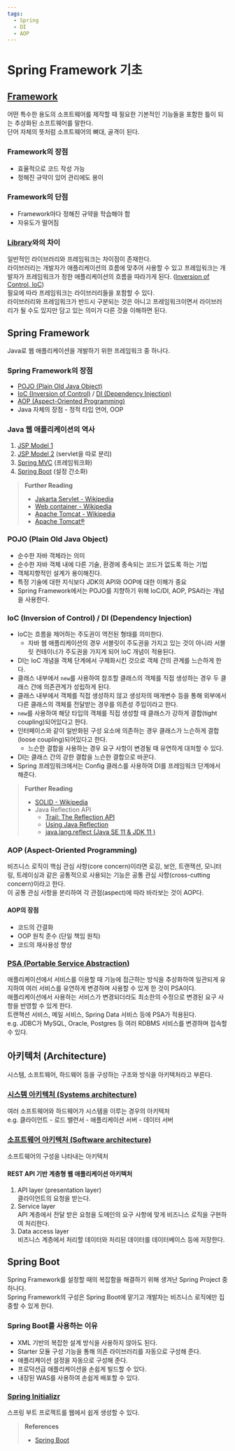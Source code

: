 ```yaml
---
tags:
  - Spring
  - DI
  - AOP
---
```

# Spring Framework 기초

## [Framework](https://en.wikipedia.org/wiki/Software_framework)

어떤 특수한 용도의 소프트웨어를 제작할 때 필요한 기본적인 기능들을 포함한 틀이 되는 추상화된 소프트웨어를 말한다.  
단어 자체의 뜻처럼 소프트웨어의 뼈대, 골격이 된다.

### Framework의 장점

- 효율적으로 코드 작성 가능
- 정해진 규약이 있어 관리에도 용이

### Framework의 단점

- Framework마다 정해진 규약을 학습해야 함
- 자유도가 떨어짐

### [Library](https://en.wikipedia.org/wiki/Library_(computing))와의 차이

일반적인 라이브러리와 프레임워크는 차이점이 존재한다.  
라이브러리는 개발자가 애플리케이션의 흐름에 맞추어 사용할 수 있고 프레임워크는 개발자가 프레임워크가 정한 애플리케이션의 흐름을 따라가게 된다. ([Inversion of Control, IoC](https://en.wikipedia.org/wiki/Inversion_of_control))  
필요에 따라 프레임워크는 라이브러리들을 포함할 수 있다.  
라이브러리와 프레임워크가 반드시 구분되는 것은 아니고 프레임워크이면서 라이브러리가 될 수도 있지만 담고 있는 의미가 다른 것을 이해하면 된다.

## Spring Framework

Java로 웹 애플리케이션을 개발하기 위한 프레임워크 중 하나다.

### Spring Framework의 장점

- [POJO (Plain Old Java Object)](https://en.wikipedia.org/wiki/Plain_old_Java_object)
- [IoC (Inversion of Control)](https://en.wikipedia.org/wiki/Inversion_of_control) / [DI (Dependency Injection)](https://en.wikipedia.org/wiki/Dependency_injection)
- [AOP (Aspect-Oriented Programming)](https://en.wikipedia.org/wiki/Agent-oriented_programming)
- Java 자체의 장점 - 정적 타입 언어, OOP

### Java 웹 애플리케이션의 역사

1. [JSP Model 1](https://en.wikipedia.org/wiki/JSP_model_1_architecture)
2. [JSP Model 2](https://en.wikipedia.org/wiki/JSP_model_2_architecture) (servlet을 따로 분리)
3. [Spring MVC](https://docs.spring.io/spring-framework/docs/current/reference/html/web.html) (프레임워크화)
4. [Spring Boot](https://docs.spring.io/spring-boot/docs/current/reference/html/) (설정 간소화)

> **Further Reading**
>
> - [Jakarta Servlet - Wikipedia](https://en.wikipedia.org/wiki/Jakarta_Servlet)
> - [Web container - Wikipedia](https://en.wikipedia.org/wiki/Web_container)
> - [Apache Tomcat - Wikipedia](https://en.wikipedia.org/wiki/Apache_Tomcat)
> - [Apache Tomcat®](https://tomcat.apache.org/)

### POJO (Plain Old Java Object)

- 순수한 자바 객체라는 의미
- 순수한 자바 객체 내에 다른 기술, 환경에 종속되는 코드가 없도록 하는 기법
- 객체지향적인 설계가 용이해진다.
- 특정 기술에 대한 지식보다 JDK의 API와 OOP에 대한 이해가 중요
- Spring Framework에서는 POJO를 지향하기 위해 IoC/DI, AOP, PSA라는 개념을 사용한다.

### IoC (Inversion of Control) / DI (Dependency Injection)

- IoC는 흐름을 제어하는 주도권이 역전된 형태를 의미한다.
    - 자바 웹 애플리케이션의 경우 서블릿이 주도권을 가지고 있는 것이 아니라 서블릿 컨테이너가 주도권을 가지게 되어 IoC 개념이 적용된다.
- DI는 IoC 개념을 객체 단계에서 구체화시킨 것으로 객체 간의 관계를 느슨하게 한다.
- 클래스 내부에서 `new`를 사용하여 참조할 클래스의 객체를 직접 생성하는 경우 두 클래스 간에 의존관계가 성립하게 된다.
- 클래스 내부에서 객체를 직접 생성하지 않고 생성자의 매개변수 등을 통해 외부에서 다른 클래스의 객체를 전달받는 경우를 의존성 주입이라고 한다.
- `new`를 사용하여 해당 타입의 객체를 직접 생성할 때 클래스가 강하게 결합(tight coupling)되어있다고 한다.
- 인터페이스와 같이 일반화된 구성 요소에 의존하는 경우 클래스가 느슨하게 결합(loose coupling)되어있다고 한다.
    - 느슨한 결합을 사용하는 경우 요구 사항이 변경될 때 유연하게 대처할 수 있다.
- DI는 클래스 간의 강한 결합을 느슨한 결합으로 바꾼다.
- Spring 프레임워크에서는 Config 클래스를 사용하여 DI를 프레임워크 단계에서 해준다.

> **Further Reading**
>
> - [SOLID - Wikipedia](https://en.wikipedia.org/wiki/SOLID)
> - Java Reflection API
>     - [Trail: The Reflection API](https://docs.oracle.com/javase/tutorial/reflect/index.html)
>     - [Using Java Reflection](https://www.oracle.com/technical-resources/articles/java/javareflection.html)
>     - [java.lang.reflect (Java SE 11 & JDK 11 )](https://docs.oracle.com/en/java/javase/11/docs/api/java.base/java/lang/reflect/package-summary.html)

### AOP (Aspect-Oriented Programming)

비즈니스 로직이 핵심 관심 사항(core concern)이라면 로깅, 보안, 트랜잭션, 모니터링, 트레이싱과 같은 공통적으로 사용되는 기능은 공통 관심 사항(cross-cutting concern)이라고 한다.  
이 공통 관심 사항을 분리하여 각 관점(aspect)에 따라 바라보는 것이 AOP다.

#### AOP의 장점

- 코드의 간결화
- OOP 원칙 준수 (단일 책임 원칙)
- 코드의 재사용성 향상

### [PSA (Portable Service Abstraction)](https://en.wikipedia.org/wiki/Service_abstraction)

애플리케이션에서 서비스를 이용할 때 기능에 접근하는 방식을 추상화하여 일관되게 유지하여 여러 서비스를 유연하게 변경하며 사용할 수 있게 한 것이 PSA이다.  
애플리케이션에서 사용하는 서비스가 변경되더라도 최소한의 수정으로 변경된 요구 사항을 반영할 수 있게 한다.  
트랜잭션 서비스, 메일 서비스, Spring Data 서비스 등에 PSA가 적용된다.  
e.g. JDBC가 MySQL, Oracle, Postgres 등 여러 RDBMS 서비스를 변경하며 접속할 수 있다.

## 아키텍처 (Architecture)

시스템, 소프트웨어, 하드웨어 등을 구성하는 구조와 방식을 아키텍처라고 부른다.

### [시스템 아키텍처 (Systems architecture)](https://en.wikipedia.org/wiki/Systems_architecture)

여러 소프트웨어와 하드웨어가 시스템을 이루는 경우의 아키텍처  
e.g. 클라이언트 - 로드 밸런서 - 애플리케이션 서버 - 데이터 서버

### [소프트웨어 아키텍처 (Software architecture)](https://en.wikipedia.org/wiki/Software_architecture)

소프트웨어의 구성을 나타내는 아키텍처

#### REST API 기반 계층형 웹 애플리케이션 아키텍처

1. API layer (presentation layer)  
클라이언트의 요청을 받는다.
2. Service layer  
API 계층에서 전달 받은 요청을 도메인의 요구 사항에 맞게 비즈니스 로직을 구현하여 처리한다.
3. Data access layer  
비즈니스 계층에서 처리할 데이터와 처리된 데이터를 데이터베이스 등에 저장한다.

## Spring Boot

Spring Framework를 설정할 때의 복잡함을 해결하기 위해 생겨난 Spring Project 중 하나다.  
Spring Framework의 구성은 Spring Boot에 맡기고 개발자는 비즈니스 로직에만 집중할 수 있게 한다.

### Spring Boot를 사용하는 이유

- XML 기반의 복잡한 설계 방식을 사용하지 않아도 된다.
- Starter 모듈 구성 기능을 통해 의존 라이브러리를 자동으로 구성해 준다.
- 애플리케이션 설정을 자동으로 구성해 준다.
- 프로덕션급 애플리케이션을 손쉽게 빌드할 수 있다.
- 내장된 WAS를 사용하여 손쉽게 배포할 수 있다.

### [Spring Initializr](https://start.spring.io/)

스프링 부트 프로젝트를 웹에서 쉽게 생성할 수 있다.

> **References**
>
> - [Spring Boot](https://spring.io/projects/spring-boot)
